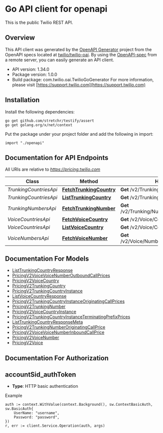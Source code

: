 # Go API client for openapi

This is the public Twilio REST API.

## Overview
This API client was generated by the [OpenAPI Generator](https://openapi-generator.tech) project from the OpenAPI specs located at [twilio/twilio-oai](https://github.com/twilio/twilio-oai/tree/main/spec).  By using the [OpenAPI-spec](https://www.openapis.org/) from a remote server, you can easily generate an API client.

- API version: 1.34.0
- Package version: 1.0.0
- Build package: com.twilio.oai.TwilioGoGenerator
For more information, please visit [https://support.twilio.com](https://support.twilio.com)

## Installation

Install the following dependencies:

```shell
go get github.com/stretchr/testify/assert
go get golang.org/x/net/context
```

Put the package under your project folder and add the following in import:

```golang
import "./openapi"
```

## Documentation for API Endpoints

All URIs are relative to *https://pricing.twilio.com*

Class | Method | HTTP request | Description
------------ | ------------- | ------------- | -------------
*TrunkingCountriesApi* | [**FetchTrunkingCountry**](docs/TrunkingCountriesApi.md#fetchtrunkingcountry) | **Get** /v2/Trunking/Countries/{IsoCountry} | 
*TrunkingCountriesApi* | [**ListTrunkingCountry**](docs/TrunkingCountriesApi.md#listtrunkingcountry) | **Get** /v2/Trunking/Countries | 
*TrunkingNumbersApi* | [**FetchTrunkingNumber**](docs/TrunkingNumbersApi.md#fetchtrunkingnumber) | **Get** /v2/Trunking/Numbers/{DestinationNumber} | 
*VoiceCountriesApi* | [**FetchVoiceCountry**](docs/VoiceCountriesApi.md#fetchvoicecountry) | **Get** /v2/Voice/Countries/{IsoCountry} | 
*VoiceCountriesApi* | [**ListVoiceCountry**](docs/VoiceCountriesApi.md#listvoicecountry) | **Get** /v2/Voice/Countries | 
*VoiceNumbersApi* | [**FetchVoiceNumber**](docs/VoiceNumbersApi.md#fetchvoicenumber) | **Get** /v2/Voice/Numbers/{DestinationNumber} | 


## Documentation For Models

 - [ListTrunkingCountryResponse](docs/ListTrunkingCountryResponse.md)
 - [PricingV2VoiceVoiceNumberOutboundCallPrices](docs/PricingV2VoiceVoiceNumberOutboundCallPrices.md)
 - [PricingV2VoiceCountry](docs/PricingV2VoiceCountry.md)
 - [PricingV2TrunkingCountry](docs/PricingV2TrunkingCountry.md)
 - [PricingV2TrunkingCountryInstance](docs/PricingV2TrunkingCountryInstance.md)
 - [ListVoiceCountryResponse](docs/ListVoiceCountryResponse.md)
 - [PricingV2TrunkingCountryInstanceOriginatingCallPrices](docs/PricingV2TrunkingCountryInstanceOriginatingCallPrices.md)
 - [PricingV2TrunkingNumber](docs/PricingV2TrunkingNumber.md)
 - [PricingV2VoiceCountryInstance](docs/PricingV2VoiceCountryInstance.md)
 - [PricingV2TrunkingCountryInstanceTerminatingPrefixPrices](docs/PricingV2TrunkingCountryInstanceTerminatingPrefixPrices.md)
 - [ListTrunkingCountryResponseMeta](docs/ListTrunkingCountryResponseMeta.md)
 - [PricingV2TrunkingNumberOriginatingCallPrice](docs/PricingV2TrunkingNumberOriginatingCallPrice.md)
 - [PricingV2VoiceVoiceNumberInboundCallPrice](docs/PricingV2VoiceVoiceNumberInboundCallPrice.md)
 - [PricingV2VoiceNumber](docs/PricingV2VoiceNumber.md)
 - [PricingV2Voice](docs/PricingV2Voice.md)


## Documentation For Authorization



## accountSid_authToken

- **Type**: HTTP basic authentication

Example

```golang
auth := context.WithValue(context.Background(), sw.ContextBasicAuth, sw.BasicAuth{
    UserName: "username",
    Password: "password",
})
r, err := client.Service.Operation(auth, args)
```

